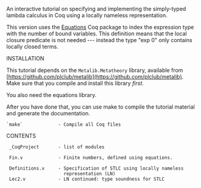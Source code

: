 An interactive tutorial on specifying and implementing the simply-typed
lambda calculus in Coq using a locally nameless representation.

This version uses the [Equations](https://github.com/mattam82/Coq-Equations)
Coq package to index the expression type with the number of bound
variables. This definition means that the local closure predicate is not
needed --- instead the type "exp 0" only contains locally closed terms.


INSTALLATION

  This tutorial depends on the `Metalib.Metatheory` library, available from
  [https://github.com/plclub/metalib](https://github.com/plclub/metalib).
  Make sure that you compile and install this library _first_.

  You also need the equations library.

  After you have done that, you can use make to compile the tutorial material
  and generate the documentation.

    `make`             - Compile all Coq files

CONTENTS

     _CoqProject       - list of modules

     Fin.v             - Finite numbers, defined using equations.
     
     Definitions.v     - Specification of STLC using locally nameless
                         representation (LN)
     Lec2.v            - LN continued: type soundness for STLC



